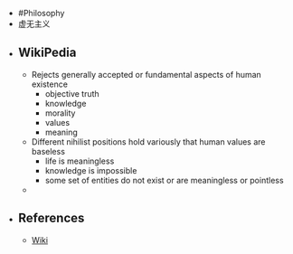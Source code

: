 - #Philosophy
- 虚无主义
- ## WikiPedia
	- Rejects generally accepted or fundamental aspects of human existence
		- objective truth
		- knowledge
		- morality
		- values
		- meaning
	- Different nihilist positions hold variously that human values are baseless
		- life is meaningless
		- knowledge is impossible
		- some set of entities do not exist or are meaningless or pointless
	-
- ## References
	- [Wiki](https://en.wikipedia.org/wiki/Nihilism)